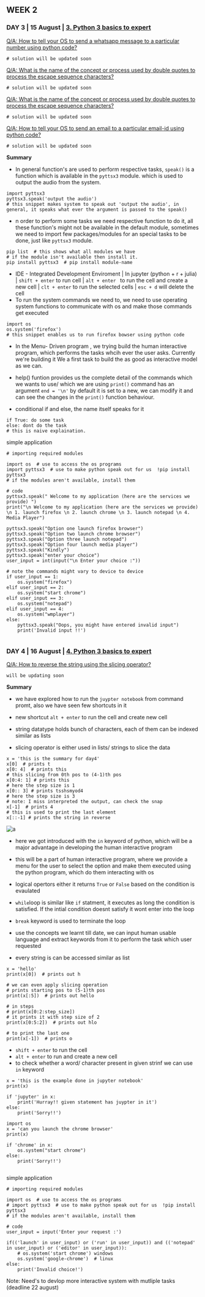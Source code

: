 ## WEEK 2
### DAY 3 | 15 August | [3. Python 3 basics to expert](https://youtu.be/ElOJReuu60g)	

[Q/A: How to tell your OS to send a whatsapp message to a particular number using python code?](https://www.linkedin.com/posts/iiec-rise_how-to-tell-your-os-to-send-a-whatsapp-message-activity-6700461293234597888-RJnH/)
```python3
# solution will be updated soon
```
[Q/A: What is the name of the concept or process used by double quotes to process the escape sequence characters?](https://www.linkedin.com/posts/iiec-rise_what-is-the-name-of-the-concept-or-process-activity-6700461662400471041-Ft4K/)
```python3
# solution will be updated soon
```
[Q/A: What is the name of the concept or process used by double quotes to process the escape sequence characters?](https://www.linkedin.com/posts/iiec-rise_how-to-tell-your-os-to-send-a-sms-to-a-particular-activity-6700462001153429504-UiZW/)
```python3
# solution will be updated soon
```
[Q/A: How to tell your OS to send an email to a particular email-id using python code?](https://www.linkedin.com/posts/iiec-rise_how-to-tell-your-os-to-send-an-email-to-a-activity-6700462219622158336-Zmf_/)
```python3
# solution will be updated soon
```
**Summary**  
-  In general function's are used to perform respective tasks, `speak()` is a function which is available in the `pyttsx3` module. which is used to output the audio from  the system.
```python3
import pyttsx3
pyttsx3.speak('output the audio')
# this snippet makes system to speak out 'output the audio', in general, it speaks what ever the argument is passed to the speak()
```
-  n order to perform some tasks we need respective function to do it, all these function's might not be available in the default module, sometimes we need to import few packages/modules for an special tasks to be done, just like `pyttsx3` module.
```python3
pip list  # this shows what all modules we have
# if the module isn't available then install it.
pip install pyttsx3  # pip install module-name
```
-  IDE - Integrated Development  Enviroment | In jupyter (python + r + julia) | `shift + enter` to run cell | `alt + enter ` to run the cell and create a new cell | `clt + enter` to run the selected cells | `esc + d` will delete the cell 
-  To run the system commands we need to, we need to use operating system functions to communicate with os and make those commands get executed
```python3
import os
os.system('firefox')
# this snippet enables us to run firefox bowser using python code
```
-  In the Menu- Driven program , we trying build the human interactive program, which performs the tasks whcih ever the user asks. Currently we're building it
We a first task to build the as good as interactive model as we can.

-  help() funtion provides us the complete detail of the commands which we wants to use/ which we are using
`print()` command has an argument `end = '\n'` by default it is set to a new, we can modify it and can see the changes in the `print()` function behaviour.

- conditional if and else, the name itself speaks for  it
```python3
if True: do some task
else: dont do the task
# this is naive explaination.
```
simple application 
```python3
# importing required modules

import os  # use to access the os programs
import pyttsx3  # use to make python speak out for us  !pip install pyttsx3
# if the modules aren't available, install them

# code
pyttsx3.speak(" Welcome to my application (here are the services we provide) ")
print("\n Welcome to my application (here are the services we provide)  \n 1. launch firefox \n 2. launch chrome \n 3. launch notepad \n 4. Media Player")

pyttsx3.speak("Option one launch firefox browser")
pyttsx3.speak("Option two launch chrome browser")
pyttsx3.speak("Option three launch notepad")
pyttsx3.speak("Option four launch media player")
pyttsx3.speak("Kindly")
pyttsx3.speak("enter your choice")
user_input = int(input("\n Enter your choice :"))

# note the commands might vary to device to device
if user_input == 1:
	os.system("firefox")
elif user_input == 2:
	os.system("start chrome")
elif user_input == 3:
	os.system("notepad")
elif user_input == 4:
    os.system("wmplayer")
else:
    pyttsx3.speak("Oops, you might have entered invalid input")
	print('Invalid input !!')
    
```
### DAY 4 | 16 August | [4. Python 3 basics to expert](https://youtu.be/2PjfpSgtuE8)  

[Q/A: How to reverse the string using the slicing operator?](https://www.linkedin.com/posts/iiec-rise_how-to-reverse-the-string-using-the-slicing-activity-6700816023345475584-imu6/)
```
will be updating soon
```
**Summary**  
-  we have explored how to run the `juypter notebook` from command promt, also we have seen few shortcuts in it

-  new shortcut `alt + enter` to run the cell and create new cell

-  string datatype holds bunch of characters, each of them can be indexed similar as lists

-  slicing operator is either used in lists/ strings to slice the data
```python3
x = 'this is the summary for day4'
x[0]  # prints t
x[0: 4]  # prints this
# this slicing from 0th pos to (4-1)th pos
x[0:4: 1] # prints this
# here the step size is 1
x[0:: 3] # prints tsshsmyod4
# here the step size is 3
# note: I miss interpreted the output, can check the snap
x[-1]  # prints 4
# this is used to print the last element
x[::-1] # prints the string in reverse
```
![a](https://github.com/AdicherlaVenkataSai/iiec-python/blob/master/resources/4.a.session.png)

-  here we got introduced with the `in` keyword of python, which will be a major advantage in developing the human interactive program
-  this will be a part of human interactive program, where we provide a menu for the user to select the option and make them executed using the python program, which do them interacting with os

-  logical opertors either it returns `True` or `False` based on the condition is evaulated
-  `while`loop is similar like `if` statment, it executes as long the condition is satisfied. If the intial condition doesnt satisfy it wont enter into the loop
-  `break` keyword is used to terminate the loop
-  use the concepts we learnt till date, we can input human usable language and extract keywords from it to perform the task which user requested
-  every string is can be accessed similar as list
```python3
x = 'hello'
print(x[0])  # prints out h

# we can even apply slicing operation
# prints starting pos to (5-1)th pos
print(x[:5])  # prints out hello

# in steps
# print(x[0:2:step_size])
# it prints it with step size of 2  
print(x[0:5:2])  # prints out hlo

# to print the last one
print(x[-1])  # prints o

```
-  `shift + enter` to run the cell
-  `alt + enter` to run and create a new cell 
-  to check whether a word/ character present in given strinf we can use `in` keyword

```python3
x = 'this is the example done in jupyter notebook'
print(x)

if 'jupyter' in x:
    print('Hurray!! given statement has juypter in it')
else:
    print('Sorry!!')
```
```python3
import os
x = 'can you launch the chrome browser'
print(x)

if 'chrome' in x:
    os.system("start chrome")
else:
    print('Sorry!!')
    
```
simple application 
```python3
# importing required modules

import os  # use to access the os programs
# import pyttsx3  # use to make python speak out for us  !pip install pyttsx3
# if the modules aren't available, install them

# code
user_input = input('Enter your request :')

if(('launch' in user_input) or ('run' in user_input)) and (('notepad' in user_input) or ('editor' in user_input)):
	# os.system('start chrome') windows
	os.system('google-chrome')  # linux
else:
	print('Invalid choice!')
```

Note: Need's to devlop more interactive system with mutliple tasks (deadline 22 august)	
